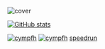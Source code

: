 ![cover](https://user-images.githubusercontent.com/2749629/89119943-fc63f100-d4ec-11ea-86a4-0d0f8f0f553b.jpg)


[![GitHub stats](https://github-readme-stats.vercel.app/api?username=cympfh&count_private=true&show_icons=true&theme=dracula)](https://github.com/anuraghazra/github-readme-stats)


[![cympfh](https://cp-logo.vercel.app/codeforces/cympfh)](https://codeforces.com/profile/cympfh)
[![cympfh](https://cp-logo.vercel.app/atcoder/cympfh)](https://atcoder.jp/users/cympfh)
[speedrun](https://www.speedrun.com/user/cympfh)
